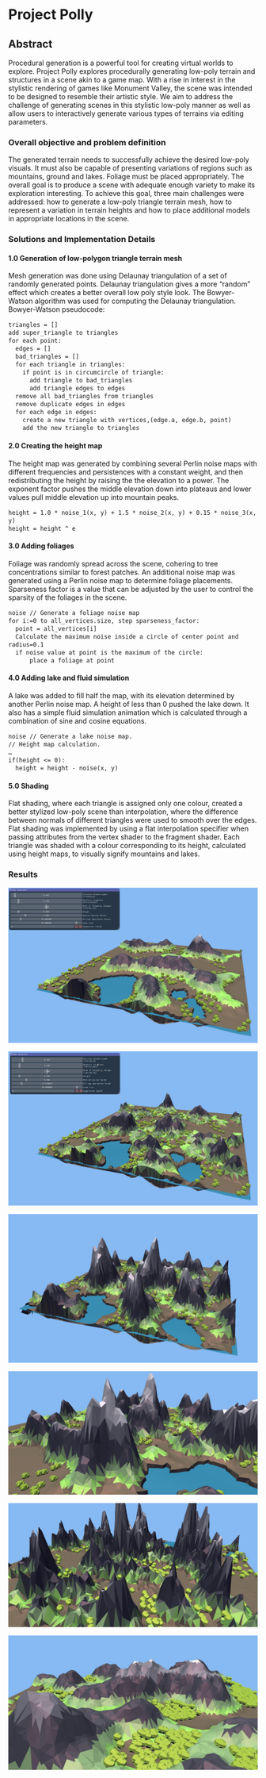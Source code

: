 # Project Polly
## Abstract
Procedural generation is a powerful tool for creating virtual worlds to explore. Project Polly explores procedurally
generating low-poly terrain and structures in a scene akin to a game map. With a rise in interest in the stylistic rendering
of games like Monument Valley, the scene was intended to be designed to resemble their artistic style.
We aim to address the challenge of generating scenes in this stylistic low-poly manner as well as allow users to
interactively generate various types of terrains via editing parameters.

### Overall objective and problem definition
The generated terrain needs to successfully achieve the desired low-poly visuals. It must also be capable of presenting
variations of regions such as mountains, ground and lakes. Foliage must be placed appropriately. The overall goal is to
produce a scene with adequate enough variety to make its exploration interesting. To achieve this goal, three main
challenges were addressed: how to generate a low-poly triangle terrain mesh, how to represent a variation in terrain
heights and how to place additional models in appropriate locations in the scene.

### Solutions and Implementation Details 
#### 1.0 Generation of low-polygon triangle terrain mesh
Mesh generation was done using Delaunay triangulation of a set of randomly generated points. Delaunay triangulation
gives a more “random” effect which creates a better overall low poly style look. The Bowyer-Watson algorithm was used
for computing the Delaunay triangulation.
Bowyer-Watson pseudocode:
```
triangles = []
add super_triangle to triangles
for each point:
  edges = []
  bad_triangles = []
  for each triangle in triangles:
    if point is in circumcircle of triangle:
      add triangle to bad_triangles
      add triangle edges to edges
  remove all bad_triangles from triangles
  remove duplicate edges in edges
  for each edge in edges:
    create a new triangle with vertices,(edge.a, edge.b, point)
    add the new triangle to triangles
```
#### 2.0 Creating the height map
The height map was generated by combining several Perlin noise maps with different frequencies and persistences with a
constant weight, and then redistributing the height by raising the the elevation to a power. The exponent factor pushes the
middle elevation down into plateaus and lower values pull middle elevation up into mountain peaks.
```
height = 1.0 * noise_1(x, y) + 1.5 * noise_2(x, y) + 0.15 * noise_3(x, y)
height = height ^ e
```
#### 3.0 Adding foliages
Foliage was randomly spread across the scene, cohering to tree concentrations similar to forest patches. An additional
noise map was generated using a Perlin noise map to determine foliage placements. Sparseness factor is a value that
can be adjusted by the user to control the sparsity of the foliages in the scene.
```
noise // Generate a foliage noise map
for i:=0 to all_vertices.size, step sparseness_factor:
  point = all_vertices[i]
  Calculate the maximum noise inside a circle of center point and radius=0.1
  if noise value at point is the maximum of the circle:
      place a foliage at point
```
#### 4.0 Adding lake and fluid simulation
A lake was added to fill half the map, with its elevation determined by another Perlin noise map. A height of less than 0
pushed the lake down. It also has a simple fluid simulation animation which is calculated through a combination of sine
and cosine equations.
```
noise // Generate a lake noise map.
// Height map calculation.
…
if(height <= 0):
  height = height - noise(x, y)
```
#### 5.0 Shading
Flat shading, where each triangle is assigned only one colour, created a better stylized low-poly scene than interpolation,
where the difference between normals of different triangles were used to smooth over the edges. Flat shading was
implemented by using a flat interpolation specifier when passing attributes from the vertex shader to the fragment shader.
Each triangle was shaded with a colour corresponding to its height, calculated using height maps, to visually signify
mountains and lakes.

### Results 
![ss1](images/ss1.JPG)

![ss2](images/ss2.JPG)

![ss3](images/ss3.JPG)

![ss4](images/ss4.JPG)

![ss5](images/ss5.JPG)

![ss6](images/ss6.JPG)
